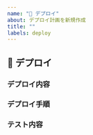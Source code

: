 ```yaml
---
name: "🚀 デプロイ"
about: デプロイ計画を新規作成
title: ""
labels: deploy
---
```


## 🚀 デプロイ

### デプロイ内容 <!-- [必須] -->

<!--
ここにデプロイ内容を記載する。
-->

### デプロイ手順 <!-- [必須] -->

<!--
ここにデプロイ手順を記載する。
デプロイ前の準備・デプロイ後の作業も必要であれば記載する。
デプロイ手順が複数に分かれる場合は、進捗率がわかるようにチェックリスト形式で記載する。

(例)
- [ ] 環境情報のファイルを本番環境のものに差し替え
- [ ] ビルドコマンドを実行
- [ ] デプロイ
- [ ] 環境情報のファイルを開発環境のものに差し替え
-->

### テスト内容 　<!-- [必須] -->

<!--
ここにテスト内容を記載する。
-->

